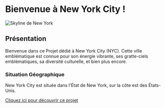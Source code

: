 # Bienvenue à New York City !

![Skyline de New York](/asset/n-y.jpg)

 ## Présentation

Bienvenue dans ce Projet dédié à New York City (NYC). Cette ville emblématique est connue pour son énergie vibrante, ses gratte-ciels emblématiques, sa diversité culturelle, et bien plus encore.

### Situation Géographique
New York City est située dans l'État de New York, sur la côte est des États-Unis.

[Cliquez ici pour découvrir ce projet](https://abdulrahman92c.github.io/projet_newyork/)





